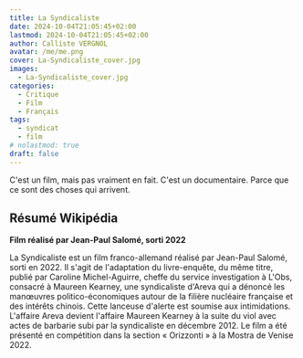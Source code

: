 ```yaml
---
title: La Syndicaliste
date: 2024-10-04T21:05:45+02:00
lastmod: 2024-10-04T21:05:45+02:00
author: Calliste VERGNOL
avatar: /me/me.png
cover: La-Syndicaliste_cover.jpg
images:
  - La-Syndicaliste_cover.jpg
categories:
  - Critique
  - Film
  - Français
tags:
  - syndicat
  - film
# nolastmod: true
draft: false
---
```


C'est un film, mais pas vraiment en fait. C'est un documentaire. Parce que ce sont des choses qui arrivent.

<!--more-->

## Résumé Wikipédia

**Film réalisé par Jean-Paul Salomé, sorti 2022**

La Syndicaliste est un film franco-allemand réalisé par Jean-Paul Salomé, sorti en 2022. Il s'agit de l'adaptation du livre-enquête, du même titre, publié par Caroline Michel-Aguirre, cheffe du service investigation à L'Obs, consacré à Maureen Kearney, une syndicaliste d'Areva qui a dénoncé les manœuvres politico-économiques autour de la filière nucléaire française et des intérêts chinois. Cette lanceuse d'alerte est soumise aux intimidations. L'affaire Areva devient l'affaire Maureen Kearney à la suite du viol avec actes de barbarie subi par la syndicaliste en décembre 2012. Le film a été présenté en compétition dans la section « Orizzonti » à la Mostra de Venise 2022. 
